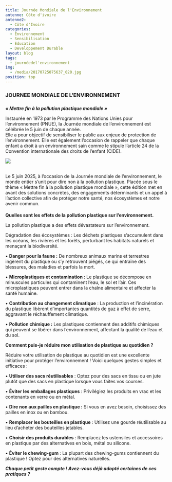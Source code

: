 ```yaml
---
title: Journée Mondiale de l'Environnement
antenne: Côte d'ivoire
antenne2:
  - Côte d'Ivoire
categories:
  - Environnement
  - Sensibilisation
  - Education
  - Developpement Durable
layout: blog
tags:
  - journéedel'environnement
img:
  - /media/20170725075637_020.jpg
position: top
---
```

### **JOURNEE MONDIALE DE L’ENVIRONNEMENT**

### 
***« Mettre fin à la pollution plastique mondiale »***


Instaurée en 1973 par le Programme des Nations Unies pour l’environnement (PNUE), la Journée mondiale de l’environnement est célébrée le 5 juin de chaque année.\
Elle a pour objectif de sensibiliser le public aux enjeux de protection de l’environnement. Elle est également l’occasion de rappeler que chaque enfant a droit à un environnement sain comme le stipule l’article 24 de la Convention internationale des droits de l’enfant (CIDE).

![](/media/odd-banniere-agenda-c3a86.jpg)

\
Le 5 juin 2025, à l’occasion de la Journée mondiale de l’environnement, le monde entier s’unit pour dire non à la pollution plastique. Placée sous le thème « Mettre fin à la pollution plastique mondiale », cette édition met en avant des solutions concrètes, des engagements déterminants et un appel à l’action collective afin de protéger notre santé, nos écosystèmes et notre avenir commun.

#### 
**Quelles sont les effets de la pollution plastique sur l’environnement.**


La pollution plastique a des effets dévastateurs sur l’environnement. 


Dégradation des écosystèmes : Les déchets plastiques s’accumulent dans les océans, les rivières et les forêts, perturbant les habitats naturels et menaçant la biodiversité.


•	**Danger pour la faune :** De nombreux animaux marins et terrestres ingèrent du plastique ou s’y retrouvent piégés, ce qui entraîne des blessures, des maladies et parfois la mort.


•	**Microplastiques et contamination :** Le plastique se décompose en minuscules particules qui contaminent l’eau, le sol et l’air. Ces microplastiques peuvent entrer dans la chaîne alimentaire et affecter la santé humaine.


•	**Contribution au changement climatique** : La production et l’incinération du plastique libèrent d’importantes quantités de gaz à effet de serre, aggravant le réchauffement climatique.


•	**Pollution chimique :** Les plastiques contiennent des additifs chimiques qui peuvent se libérer dans l’environnement, affectant la qualité de l’eau et du sol.


**Comment puis-je réduire mon utilisation de plastique au quotidien ?**


Réduire votre utilisation de plastique au quotidien est une excellente initiative pour protéger l’environnement ! Voici quelques gestes simples et efficaces :


•	**Utiliser des sacs réutilisables** : Optez pour des sacs en tissu ou en jute plutôt que des sacs en plastique lorsque vous faites vos courses.


•	**Éviter les emballages plastiques** : Privilégiez les produits en vrac et les contenants en verre ou en métal.


•	**Dire non aux pailles en plastique :** Si vous en avez besoin, choisissez des pailles en inox ou en bambou.


•	**Remplacer les bouteilles en plastique** : Utilisez une gourde réutilisable au lieu d’acheter des bouteilles jetables.


•	**Choisir des produits durables** : Remplacez les ustensiles et accessoires en plastique par des alternatives en bois, métal ou silicone.


•	**Éviter le chewing-gum** : La plupart des chewing-gums contiennent du plastique ! Optez pour des alternatives naturelles.


***Chaque petit geste compte ! Avez-vous déjà adopté certaines de ces pratiques ?***